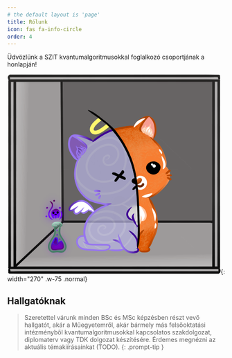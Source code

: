 ```yaml
---
# the default layout is 'page'
title: Rólunk
icon: fas fa-info-circle
order: 4
---
```


Üdvözlünk a SZIT kvantumalgoritmusokkal foglalkozó csoportjának a honlapján!

![Schrödinger macskája a dobozban.](/assets/img/schrodingers-purple.png){: width="270" .w-75 .normal}

## Hallgatóknak

> Szeretettel várunk minden BSc és MSc képzésben részt vevő hallgatót, akár a Műegyetemről,
akár bármely más felsőoktatási intézményből kvantumalgoritmusokkal kapcsolatos szakdolgozat,
diplomaterv vagy TDK dolgozat készítésére. Érdemes megnézni az aktuális témakiírásainkat (TODO).
{: .prompt-tip }
